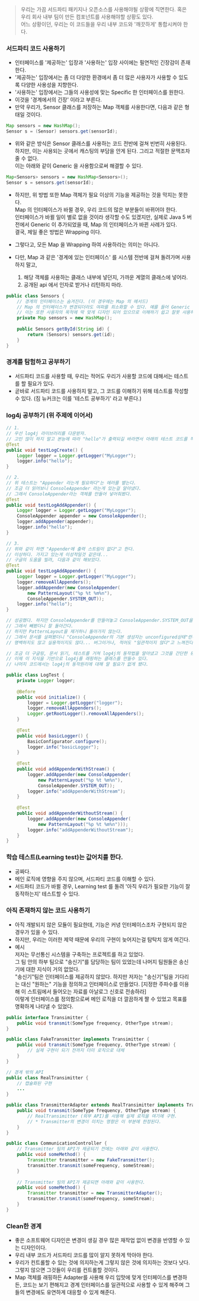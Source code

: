 > 우리는 가끔 서드파티 패키지나 오픈소스를 사용해야될 상황에 직면한다. 혹은 우리 회사 내부 팀이 만든 컴포넌트를 사용해야할 상황도 있다.   
> 어느 상황이던, 우리는 이 코드들을 우리 내부 코드와 '깨끗하게' 통합시켜야 한다.

### 서드파티 코드 사용하기
- 인터페이스를 '제공하는' 입장과 '사용하는' 입장 사이에는 필연적인 긴장감이 존재한다.
- '제공하는' 입장에서는 좀 더 다양한 환경에서 좀 더 많은 사용자가 사용할 수 있도록 다양한 사용성을 지향한다.
- '사용하는' 입장에서는 그들의 사용성에 맞는 Specific 한 인터페이스를 원한다.
- 이것을 '경계에서의 긴장' 이라고 부른다.
- 만약 우리가, Sensor 클래스를 저장하는 Map 객체를 사용한다면, 다음과 같은 형태일 것이다.   

````java
Map sensors = new HashMap();
Sensor s = (Sensor) sensors.get(sensorId);
```` 
- 위와 같은 방식은 Sensor 클래스를 사용하는 코드 전반에 걸쳐 빈번히 사용된다.   
하지만, 이는 사용되는 곳에서 캐스팅의 부담을 안게 된다. 그리고 적절한 문맥조차 줄 수 없다.   
이는 아래와 같이 Generic 을 사용함으로써 해결할 수 있다.

````java
Map<Sensors> sensors = new HashMap<Sensors>();
Sensor s = sensors.get(sensorId);
````
- 하지만, 위 방법 또한 Map 객체가 필요 이상의 기능을 제공하는 것을 막지는 못한다.   
Map 의 인터페이스가 바뀔 경우, 우리 코드의 많은 부분들이 바뀌어야 한다.   
인터페이스가 바뀔 일이 별로 없을 것이라 생각할 수도 있겠지만, 실제로 Java 5 버전에서 Generic 이 추가되었을 때, Map 의 인터페이스가 바뀐 사례가 있다.   
결국, 제일 좋은 방법은 Wrapping 이다.  

- 그렇다고, 모든 Map 을 Wrapping 하여 사용하라는 의미는 아니다.   
- 다만, Map 과 같은 '경계에 있는 인터페이스' 를 시스템 전반에 걸쳐 돌려가며 사용하지 말고,   
  1. 해당 객체를 사용하는 클래스 내부에 넣던지, 가까운 계열의 클래스에 넣어라.
  2. 공개된 api 에서 인자로 받거나 리턴하지 마라.

````java
public class Sensors {
    // 경계의 인터페이스는 숨겨진다. (이 경우에는 Map 의 메서드)
    // Map 의 인터페이스가 변경되더라도 여파를 최소화할 수 있다. 예를 들어 Generic 을 사용하던, 직접 캐스팅하던 그건 구현 디테일이며, Sensor 클래스를 사용하는 측에서는 신경 쓸 필요가 없다.
    // 이는 또한 사용자의 목적에 딱 맞게 디자인 되어 있으므로 이해하기 쉽고 잘못 사용하기 어렵게 된다.
    private Map sensors = new HashMap();
    
    public Sensors getById(String id) {
        return (Sensors) sensors.get(id);
    }
}
````

### 경계를 탐험하고 공부하기
- 서드파티 코드를 사용할 때, 우리는 적어도 우리가 사용할 코드에 대해서는 테스트를 할 필요가 있다.
- 곧바로 서드파티 코드를 사용하지 말고, 그 코드를 이해하기 위해 테스트를 작성할 수 있다. (짐 뉴커크는 이를 '테스트 공부하기' 라고 부른다.)

### log4j 공부하기 (위 주제에 이어서)
````java
// 1.
// 우선 log4j 라이브러리를 다운받자.
// 고민 많이 하지 말고 본능에 따라 "hello"가 출력되길 바라면서 아래의 테스트 코드를 작성해보자.
@Test
public void testLogCreate() {
    Logger logger = Logger.getLogger("MyLogger");
    logger.info("hello");
}

// 2.
// 위 테스트는 "Appender 라는게 필요하다"는 에러를 뱉는다.
// 조금 더 읽어보니 ConsoleAppender 라는게 있는걸 알아냈다.
// 그래서 ConsoleAppender라는 객체를 만들어 넣어줘봤다.
@Test
public void testLogAddAppender() {
    Logger logger = Logger.getLogger("MyLogger");
    ConsoleAppender appender = new ConsoleAppender();
    logger.addAppender(appender);
    logger.info("hello");
}

// 3.
// 위와 같이 하면 "Appender에 출력 스트림이 없다"고 한다.
// 이상하다. 가지고 있는게 이성적일것 같은데...
// 구글의 도움을 빌려, 다음과 같이 해보았다.
@Test
public void testLogAddAppender() {
    Logger logger = Logger.getLogger("MyLogger");
    logger.removeAllAppenders();
    logger.addAppender(new ConsoleAppender(
        new PatternLayout("%p %t %m%n"),
        ConsoleAppender.SYSTEM_OUT));
    logger.info("hello");
}

// 성공했다. 하지만 ConsoleAppender를 만들어놓고 ConsoleAppender.SYSTEM_OUT을 받는건 이상하다.
// 그래서 빼봤더니 잘 돌아간다.
// 하지만 PatternLayout을 제거하니 돌아가지 않는다.
// 그래서 문서를 살펴봤더니 "ConsoleAppender의 기본 생성자는 unconfigured상태"란다.
// 명백하지도 않고 실용적이지도 않다... 버그이거나, 적어도 "일관적이지 않다"고 느껴진다.
````

````java
// 조금 더 구글링, 문서 읽기, 테스트를 거쳐 log4j의 동작법을 알아냈고 그것을 간단한 유닛테스트로 기록했다.
// 이제 이 지식을 기반으로 log4j를 래핑하는 클래스를 만들수 있다.
// 나머지 코드에서는 log4j의 동작원리에 대해 알 필요가 없게 됐다.

public class LogTest {
    private Logger logger;
    
    @Before
    public void initialize() {
        logger = Logger.getLogger("logger");
        logger.removeAllAppenders();
        Logger.getRootLogger().removeAllAppenders();
    }
    
    @Test
    public void basicLogger() {
        BasicConfigurator.configure();
        logger.info("basicLogger");
    }
    
    @Test
    public void addAppenderWithStream() {
        logger.addAppender(new ConsoleAppender(
            new PatternLayout("%p %t %m%n"),
            ConsoleAppender.SYSTEM_OUT));
        logger.info("addAppenderWithStream");
    }
    
    @Test
    public void addAppenderWithoutStream() {
        logger.addAppender(new ConsoleAppender(
            new PatternLayout("%p %t %m%n")));
        logger.info("addAppenderWithoutStream");
    }
}
````

### 학습 테스트(Learning test)는 값어치를 한다.
- 공짜다.
- 메인 로직에 영향을 주지 않으며, 서드파티 코드를 이해할 수 있다.
- 서드파티 코드가 바뀔 경우, Learning test 를 돌려 '아직 우리가 필요한 기능이 잘 동작하는지' 테스트할 수 있다.

### 아직 존재하지 않는 코드 사용하기
- 아직 개발되지 않은 모듈이 필요한데, 기능은 커녕 인터페이스조차 구현되지 않은 경우가 있을 수 있다.
- 하지만, 우리는 이러한 제약 때문에 우리의 구현이 늦어지는걸 탐탁치 않게 여긴다.
- 예시   
  저자는 무선통신 시스템을 구축하는 프로젝트를 하고 있었다.   
  그 팀 안의 하부 팀으로 "송신기"를 담당하는 팀이 있었는데 나머지 팀원들은 송신기에 대한 지식이 거의 없었다.   
  "송신기"팀은 인터페이스를 제공하지 않았다. 하지만 저자는 "송신기"팀을 기다리는 대신 "원하는" 기능을 정의하고 인터페이스로 만들었다. [지정한 주파수를 이용해 이 스트림에서 들어오는 자료를 아날로그 신호로 전송하라]   
  이렇게 인터페이스를 정의함으로써 메인 로직을 더 깔끔하게 짤 수 있었고 목표를 명확하게 나타낼 수 있었다.

````java
public interface Transimitter {
    public void transmit(SomeType frequency, OtherType stream);
}

public class FakeTransmitter implements Transimitter {
    public void transmit(SomeType frequency, OtherType stream) {
        // 실제 구현이 되기 전까지 더미 로직으로 대체
    }
}

// 경계 밖의 API
public class RealTransimitter {
    // 캡슐화된 구현
    ...
}

public class TransmitterAdapter extends RealTransimitter implements Transimitter {
    public void transmit(SomeType frequency, OtherType stream) {
        // RealTransimitter (외부 API)를 사용해 실제 로직을 여기에 구현.
        // * Transmitter의 변경이 미치는 영향은 이 부분에 한정된다.
    }
}

public class CommunicationController {
    // Transmitter 팀의 API가 제공되기 전에는 아래와 같이 사용한다.
    public void someMethod() {
        Transmitter transmitter = new FakeTransmitter();
        transmitter.transmit(someFrequency, someStream);
    }
    
    // Transmitter 팀의 API가 제공되면 아래와 같이 사용한다.
    public void someMethod() {
        Transmitter transmitter = new TransmitterAdapter();
        transmitter.transmit(someFrequency, someStream);
    }
}
````

### Clean한 경계
- 좋은 소프트웨어 디자인은 변경이 생길 경우 많은 재작업 없이 변경을 반영할 수 있는 디자인이다.
- 우리 내부 코드가 서드파티 코드를 많이 알지 못하게 막아야 한다.
- 우리가 컨트롤할 수 있는 것에 의지하는게 그렇지 않은 것에 의지하는 것보다 낫다. 그렇지 않으면 그것들이 우리를 컨트롤할 것이다.
- Map 객체를 래핑하든 Adapter를 사용해 우리 입맛에 맞게 인터페이스를 변경하든, 코드는 보기 편해지고 경계 인터페이스를 일관적으로 사용할 수 있게 해주며 그들의 변경에도 유연하게 대응할 수 있게 해준다.
